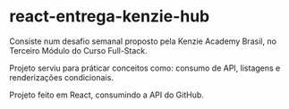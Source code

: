 # react-entrega-kenzie-hub

Consiste num desafio semanal proposto pela Kenzie Academy Brasil, no Terceiro Módulo do Curso Full-Stack.

Projeto serviu para práticar conceitos como: consumo de API, listagens e renderizações condicionais.

Projeto feito em React, consumindo a API do GitHub.
